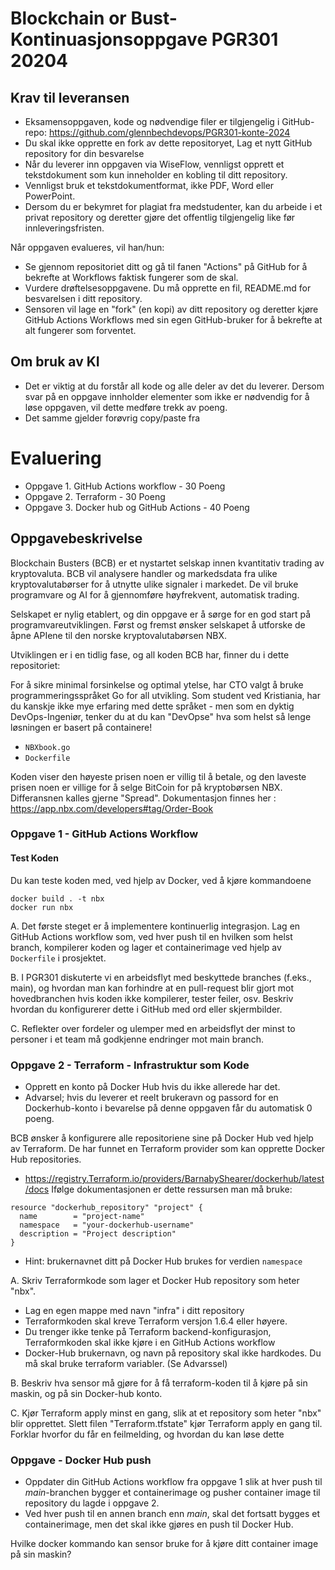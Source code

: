 # Blockchain or Bust- Kontinuasjonsoppgave PGR301 20204

## Krav til leveransen

* Eksamensoppgaven, kode og nødvendige filer er tilgjengelig i GitHub-repo: https://github.com/glennbechdevops/PGR301-konte-2024
* Du skal ikke opprette en fork av dette repositoryet, Lag et nytt GitHub repository for din besvarelse
* Når du leverer inn oppgaven via WiseFlow, vennligst opprett et tekstdokument som kun inneholder en kobling til ditt
  repository.
* Vennligst bruk et tekstdokumentformat, ikke PDF, Word eller PowerPoint.
* Dersom du er bekymret for plagiat fra medstudenter, kan du arbeide i et privat repository og deretter gjøre det
  offentlig tilgjengelig like før innleveringsfristen.

Når oppgaven evalueres, vil han/hun:

* Se gjennom repositoriet ditt og gå til fanen "Actions" på GitHub for å bekrefte at Workflows faktisk fungerer som de skal.
* Vurdere drøftelsesoppgavene. Du må opprette en fil, README.md for besvarelsen i ditt repository. 
* Sensoren vil lage en "fork" (en kopi) av ditt repository og deretter kjøre GitHub Actions Workflows med sin egen  GitHub-bruker for å bekrefte at alt fungerer som forventet.

## Om bruk av KI

* Det er viktig at du forstår all kode og alle deler av det du leverer. Dersom svar på en oppgave innholder elementer som ikke er nødvendig for å løse oppgaven, vil dette medføre trekk av poeng. 
* Det samme gjelder forøvrig copy/paste fra 
# Evaluering

- Oppgave 1. GitHub Actions workflow - 30 Poeng
- Oppgave 2. Terraform  - 30 Poeng
- Oppgave 3. Docker hub og GitHub Actions  - 40 Poeng

## Oppgavebeskrivelse 

Blockchain Busters (BCB) er et nystartet selskap innen kvantitativ trading av kryptovaluta. BCB vil analysere handler og markedsdata fra ulike kryptovalutabørser for å utnytte ulike signaler i markedet. De vil bruke programvare og AI for å gjennomføre høyfrekvent, automatisk trading.

Selskapet er nylig etablert, og din oppgave er å sørge for en god start på programvareutviklingen. Først og fremst ønsker selskapet å utforske de åpne APIene til den norske kryptovalutabørsen NBX.

Utviklingen er i en tidlig fase, og all koden BCB har, finner du i dette repositoriet:

For å sikre minimal forsinkelse og optimal ytelse, har CTO valgt å bruke programmeringsspråket Go for all utvikling. Som student ved Kristiania, har du kanskje ikke mye erfaring med dette språket - men som en dyktig DevOps-Ingeniør, tenker du at du kan "DevOpse" hva som helst så lenge løsningen er basert på containere!


- `NBXbook.go`
- `Dockerfile`

Koden viser den høyeste prisen noen er villig til å betale, og den laveste prisen noen er villige for å selge
BitCoin for på kryptobørsen NBX. Differansnen kalles gjerne "Spread". Dokumentasjon finnes her : https://app.nbx.com/developers#tag/Order-Book

### Oppgave 1 - GitHub Actions Workflow

#### Test Koden

Du kan teste koden med, ved hjelp av Docker, ved å kjøre kommandoene 

```shell
docker build . -t nbx
docker run nbx
```

A. Det første steget er å implementere kontinuerlig integrasjon. Lag en GitHub Actions workflow som, ved hver push til en hvilken som helst branch, kompilerer koden og lager et containerimage ved hjelp av `Dockerfile` i prosjektet.

B. I PGR301 diskuterte vi en arbeidsflyt med beskyttede branches (f.eks., main), og hvordan man kan forhindre at en pull-request blir gjort mot hovedbranchen hvis koden ikke kompilerer, tester feiler, osv. Beskriv hvordan du konfigurerer dette i GitHub med ord eller skjermbilder.

C. Reflekter over fordeler og ulemper med en arbeidsflyt der minst to personer i et team må godkjenne endringer mot main branch.

### Oppgave 2 - Terraform - Infrastruktur som Kode

- Opprett en konto på Docker Hub hvis du ikke allerede har det.
- Advarsel; hvis du leverer et reelt brukeravn og passord for en Dockerhub-konto i bevarelse på denne oppgaven får du automatisk 0 poeng.
 
BCB ønsker å konfigurere alle repositoriene sine på Docker Hub ved hjelp av Terraform. De har funnet en Terraform provider som kan opprette Docker Hub repositories.
* https://registry.Terraform.io/providers/BarnabyShearer/dockerhub/latest/docs
  Ifølge dokumentasjonen er dette ressursen man må bruke:

```hcl
resource "dockerhub_repository" "project" {
  name        = "project-name"
  namespace   = "your-dockerhub-username"
  description = "Project description"
}
```
* Hint: brukernavnet ditt på Docker Hub brukes for verdien ```namespace```

A. Skriv Terraformkode som lager et Docker Hub repository som heter "nbx".
* Lag en egen mappe med navn "infra" i ditt repository
* Terraformkoden skal kreve Terraform versjon 1.6.4 eller høyere.
* Du trenger ikke tenke på Terraform backend-konfigurasjon, Terraformkoden skal ikke kjøre i en GitHub Actions workflow
* Docker-Hub brukernavn, og navn på repository skal ikke hardkodes. Du må skal bruke terraform variabler. (Se Advarssel)
  
B. Beskriv hva sensor må gjøre for å få terraform-koden til å kjøre på sin maskin, og på sin Docker-hub konto. 

C. Kjør Terraform apply minst en gang, slik at et repository som heter "nbx" blir opprettet. Slett filen "Terraform.tfstate" kjør Terraform apply en gang til. Forklar hvorfor du får en feilmelding, og hvordan du kan løse dette

### Oppgave - Docker Hub push

- Oppdater din GitHub Actions workflow fra oppgave 1 slik at hver push til *main*-branchen bygger et containerimage og pusher container image til repository du lagde i oppgave 2.  
- Ved hver push til en annen branch enn *main*, skal det fortsatt bygges et containerimage, men det skal ikke gjøres en push til Docker Hub.

Hvilke docker kommando kan sensor bruke for å kjøre ditt container image på sin maskin?

